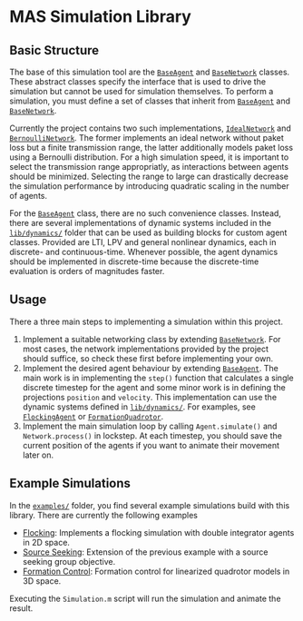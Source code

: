 # MAS Simulation Library

## Basic Structure

The base of this simulation tool are the [`BaseAgent`](lib/agents/BaseAgent.m) and [`BaseNetwork`](lib/networks/BaseNetwork.m) classes.
These abstract classes specify the interface that is used to drive the simulation but cannot be used for simulation themselves.
To perform a simulation, you must define a set of classes that inherit from [`BaseAgent`](lib/agents/BaseAgent.m) and [`BaseNetwork`](lib/networks/BaseNetwork.m).

Currently the project contains two such implementations, [`IdealNetwork`](lib/networks/IdealNetwork.m) and [`BernoulliNetwork`](lib/networks/BernoulliNetwork.m).
The former implements an ideal network without paket loss but a finite transmission range, the latter additionally models paket loss using a Bernoulli distribution.
For a high simulation speed, it is important to select the transmission range appropriatly, as interactions between agents should be minimized.
Selecting the range to large can drastically decrease the simulation performance by introducing quadratic scaling in the number of agents.

For the [`BaseAgent`](lib/agents/BaseAgent.m) class, there are no such convenience classes.
Instead, there are several implementations of dynamic systems included in the [`lib/dynamics/`](lib/dynamics) folder that can be used as building blocks for custom agent classes.
Provided are LTI, LPV and general nonlinear dynamics, each in discrete- and continuous-time.
Whenever possible, the agent dynamics should be implemented in discrete-time because the discrete-time evaluation is orders of magnitudes faster.

## Usage

There a three main steps to implementing a simulation within this project.

1. Implement a suitable networking class by extending [`BaseNetwork`](lib/networks/BaseNetwork.m).
   For most cases, the network implementations provided by the project should suffice, so check these first before implementing your own.
2. Implement the desired agent behaviour by extending [`BaseAgent`](lib/agents/BaseAgent.m).
   The main work is in implementing the `step()` function that calculates a single discrete timestep for the agent and some minor work is in defining the projections `position` and `velocity`.
   This implementation can use the dynamic systems defined in [`lib/dynamics/`](lib/dynamics).
   For examples, see [`FlockingAgent`](examples/flocking/FlockingAgent.m) or [`FormationQuadrotor`](examples/lti_formation_control/FormationQuadrotor.m).
3. Implement the main simulation loop by calling `Agent.simulate()` and `Network.process()` in lockstep.
   At each timestep, you should save the current position of the agents if you want to animate their movement later on.

## Example Simulations

In the [`examples/`](examples) folder, you find several example simulations build with this library.
There are currently the following examples

* [Flocking](examples/flocking): Implements a flocking simulation with double integrator agents in 2D space.
* [Source Seeking](examples/flocking_with_source_seeking): Extension of the previous example with a source seeking group objective.
* [Formation Control](lti_formation_control): Formation control for linearized quadrotor models in 3D space.

Executing the `Simulation.m` script will run the simulation and animate the result.

